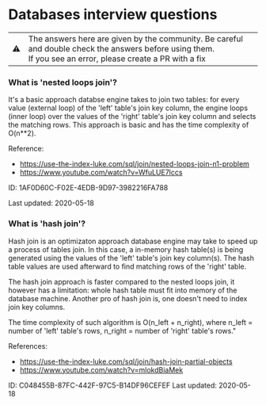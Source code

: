 # Databases interview questions

<table>
   <tr>
      <td>⚠️</td>
      <td>
         The answers here are given by the community. Be careful and double check the answers before using them. <br>
         If you see an error, please create a PR with a fix
      </td>
   </tr>
</table>

### What is 'nested loops join'?

It's a basic approach databse engine takes to join two tables: for every value (external loop) of the 'left' table's join key column, the engine loops (inner loop) over the values of the 'right' table's join key column and selects the matching rows. This approach is basic and has the time complexity of O(n**2).

Reference:
- https://use-the-index-luke.com/sql/join/nested-loops-join-n1-problem
- https://www.youtube.com/watch?v=WfuLUE7lccs

ID: 1AF0D60C-F02E-4EDB-9D97-3982216FA788

Last updated: 2020-05-18

### What is 'hash join'?

Hash join is an optimizaton approach database engine may take to speed up a process of tables join. In this case, a in-memory hash table(s) is being generated using the values of the 'left' table's join key column(s). The hash table values are used afterward to find matching rows of the 'right' table. 

The hash join approach is faster compared to the nested loops join, it however has a limitation: whole hash table must fit into memory of the database machine. Another pro of hash join is, one doesn't need to index join key columns.

The time complexity of such algorithm is O(n_left + n_right), where n_left = number of 'left' table's rows,  n_right = number of 'right' table's rows."

References:
- https://use-the-index-luke.com/sql/join/hash-join-partial-objects
- https://www.youtube.com/watch?v=mlokdBiaMek

ID: C048455B-87FC-442F-97C5-B14DF96CEFEF
Last updated: 2020-05-18